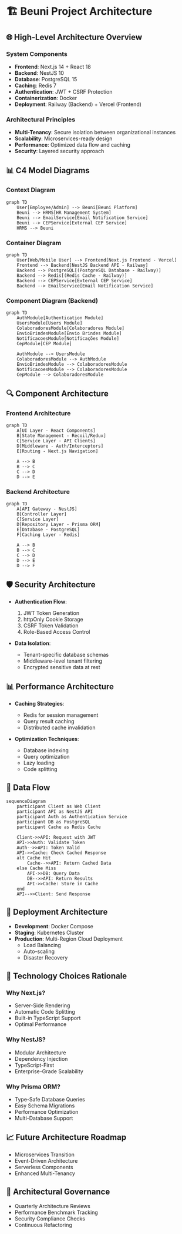 # 🏗️ Beuni Project Architecture

## 🌐 High-Level Architecture Overview

### System Components
- **Frontend**: Next.js 14 + React 18
- **Backend**: NestJS 10 
- **Database**: PostgreSQL 15
- **Caching**: Redis 7
- **Authentication**: JWT + CSRF Protection
- **Containerization**: Docker
- **Deployment**: Railway (Backend) + Vercel (Frontend)

### Architectural Principles
- **Multi-Tenancy**: Secure isolation between organizational instances
- **Scalability**: Microservices-ready design
- **Performance**: Optimized data flow and caching
- **Security**: Layered security approach

## 📊 C4 Model Diagrams

### Context Diagram
```mermaid
graph TD
    User[Employee/Admin] --> Beuni[Beuni Platform]
    Beuni --> HRMS[HR Management System]
    Beuni --> EmailService[Email Notification Service]
    Beuni --> CEPService[External CEP Service]
    HRMS --> Beuni
```

### Container Diagram
```mermaid
graph TD
    User[Web/Mobile User] --> Frontend[Next.js Frontend - Vercel]
    Frontend --> Backend[NestJS Backend API - Railway]
    Backend --> PostgreSQL[(PostgreSQL Database - Railway)]
    Backend --> Redis[(Redis Cache - Railway)]
    Backend --> CEPService[External CEP Service]
    Backend --> EmailService[Email Notification Service]
```

### Component Diagram (Backend)
```mermaid
graph TD
    AuthModule[Authentication Module]
    UsersModule[Users Module]
    ColaboradoresModule[Colaboradores Module]
    EnvioBrindesModule[Envio Brindes Module]
    NotificacoesModule[Notificações Module]
    CepModule[CEP Module]
    
    AuthModule --> UsersModule
    ColaboradoresModule --> AuthModule
    EnvioBrindesModule --> ColaboradoresModule
    NotificacoesModule --> ColaboradoresModule
    CepModule --> ColaboradoresModule
```

## 🔍 Component Architecture

### Frontend Architecture
```mermaid
graph TD
    A[UI Layer - React Components] 
    B[State Management - Recoil/Redux]
    C[Service Layer - API Clients]
    D[Middleware - Auth/Interceptors]
    E[Routing - Next.js Navigation]
    
    A --> B
    B --> C
    C --> D
    D --> E
```

### Backend Architecture
```mermaid
graph TD
    A[API Gateway - NestJS]
    B[Controller Layer]
    C[Service Layer]
    D[Repository Layer - Prisma ORM]
    E[Database - PostgreSQL]
    F[Caching Layer - Redis]
    
    A --> B
    B --> C
    C --> D
    D --> E
    D --> F
```

## 🛡️ Security Architecture
- **Authentication Flow**:
  1. JWT Token Generation
  2. httpOnly Cookie Storage
  3. CSRF Token Validation
  4. Role-Based Access Control

- **Data Isolation**:
  - Tenant-specific database schemas
  - Middleware-level tenant filtering
  - Encrypted sensitive data at rest

## 📊 Performance Architecture
- **Caching Strategies**:
  - Redis for session management
  - Query result caching
  - Distributed cache invalidation

- **Optimization Techniques**:
  - Database indexing
  - Query optimization
  - Lazy loading
  - Code splitting

## 🔄 Data Flow
```mermaid
sequenceDiagram
    participant Client as Web Client
    participant API as NestJS API
    participant Auth as Authentication Service
    participant DB as PostgreSQL
    participant Cache as Redis Cache

    Client->>API: Request with JWT
    API->>Auth: Validate Token
    Auth-->>API: Token Valid
    API->>Cache: Check Cached Response
    alt Cache Hit
        Cache-->>API: Return Cached Data
    else Cache Miss
        API->>DB: Query Data
        DB-->>API: Return Results
        API->>Cache: Store in Cache
    end
    API-->>Client: Send Response
```

## 🚀 Deployment Architecture
- **Development**: Docker Compose
- **Staging**: Kubernetes Cluster
- **Production**: Multi-Region Cloud Deployment
  - Load Balancing
  - Auto-scaling
  - Disaster Recovery

## 🔬 Technology Choices Rationale

### Why Next.js?
- Server-Side Rendering
- Automatic Code Splitting
- Built-in TypeScript Support
- Optimal Performance

### Why NestJS?
- Modular Architecture
- Dependency Injection
- TypeScript-First
- Enterprise-Grade Scalability

### Why Prisma ORM?
- Type-Safe Database Queries
- Easy Schema Migrations
- Performance Optimization
- Multi-Database Support

## 📈 Future Architecture Roadmap
- Microservices Transition
- Event-Driven Architecture
- Serverless Components
- Enhanced Multi-Tenancy

## 🤝 Architectural Governance
- Quarterly Architecture Reviews
- Performance Benchmark Tracking
- Security Compliance Checks
- Continuous Refactoring